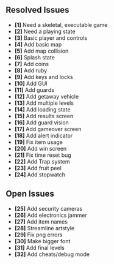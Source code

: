 ## Resolved Issues ##

- **[1]** Need a skeletal, executable game
- **[2]** Need a playing state
- **[3]** Basic player and controls
- **[4]** Add basic map
- **[5]** Add map collision
- **[6]** Splash state
- **[7]** Add coins
- **[8]** Add ruby
- **[9]** Add keys and locks
- **[10]** Add GUI
- **[11]** Add guards
- **[12]** Add getaway vehicle
- **[13]** Add multiple levels
- **[14]** Add loading state
- **[15]** Add results screen
- **[16]** Add guard vision
- **[17]** Add gameover screen
- **[18]** Add alert indicator
- **[19]** Fix item usage
- **[20]** Add win screen
- **[21]** Fix time reset bug
- **[22]** Add Trap system
- **[23]** Add fruit peel
- **[24]** Add stopwatch

## Open Issues ##

- **[25]** Add security cameras
- **[26]** Add electronics jammer
- **[27]** Add item names
- **[28]** Streamline artstyle
- **[29]** Fix png errors
- **[30]** Make bigger font
- **[31]** Add final levels
- **[32]** Add cheats/debug mode



